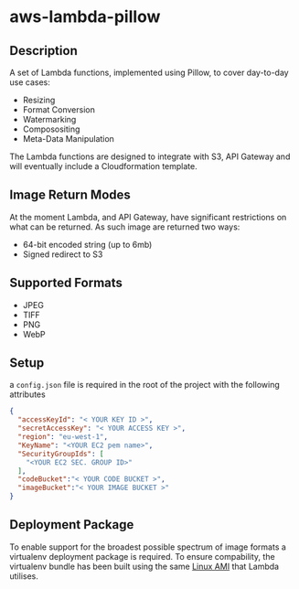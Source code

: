 # aws-lambda-pillow

## Description

A set of Lambda functions, implemented using Pillow, to cover day-to-day use cases:

* Resizing
* Format Conversion
* Watermarking
* Composositing
* Meta-Data Manipulation

The Lambda functions are designed to integrate with S3, API Gateway and will eventually include a Cloudformation template.

## Image Return Modes

At the moment Lambda, and API Gateway, have significant restrictions on what can be returned. As such image are returned two ways:

* 64-bit encoded string (up to 6mb)
* Signed redirect to S3

## Supported Formats

* JPEG
* TIFF
* PNG
* WebP

## Setup

a `config.json` file is required in the root of the project with the following attributes

```json
{
  "accessKeyId": "< YOUR KEY ID >",
  "secretAccessKey": "< YOUR ACCESS KEY >",
  "region": "eu-west-1",
  "KeyName": "<YOUR EC2 pem name>",
  "SecurityGroupIds": [
    "<YOUR EC2 SEC. GROUP ID>"
  ],
  "codeBucket":"< YOUR CODE BUCKET >",
  "imageBucket":"< YOUR IMAGE BUCKET >"
}

```

## Deployment Package

To enable support for the broadest possible spectrum of image formats a virtualenv deployment package is required.
To ensure compability, the virtualenv bundle has been built using the same [Linux AMI](http://docs.aws.amazon.com/lambda/latest/dg/current-supported-versions.html) that Lambda utilises.
